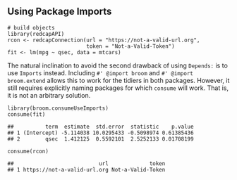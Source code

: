 Using Package Imports
---------------------

    # build objects
    library(redcapAPI)
    rcon <- redcapConnection(url = "https://not-a-valid-url.org",
                             token = "Not-a-Valid-Token")
    fit <- lm(mpg ~ qsec, data = mtcars)

The natural inclination to avoid the second drawback of using `Depends:`
is to use `Imports` instead. Including `#' @import broom` and
`#' @import broom.extend` allows this to work for the tidiers in both
packages. However, it still requires explicitly naming packages for
which `consume` will work. That is, it is not an arbitrary solution.

    library(broom.consumeUseImports)
    consume(fit)

    ##          term  estimate  std.error  statistic    p.value
    ## 1 (Intercept) -5.114038 10.0295433 -0.5098974 0.61385436
    ## 2        qsec  1.412125  0.5592101  2.5252133 0.01708199

    consume(rcon)

    ##                           url             token
    ## 1 https://not-a-valid-url.org Not-a-Valid-Token
